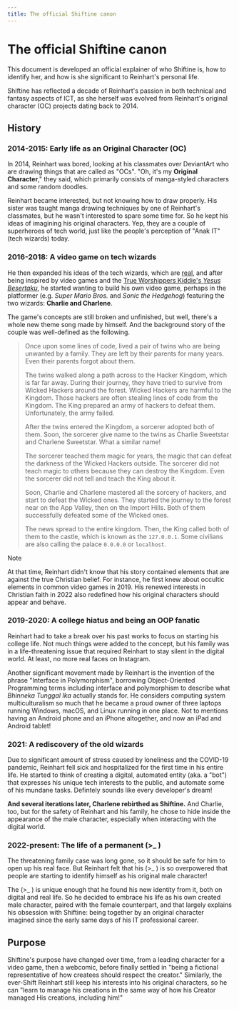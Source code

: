 ```yaml
---
title: The official Shiftine canon
---
```

# The official Shiftine canon

This document is developed an official explainer of who Shiftine is, how to identify her, and how is she significant to Reinhart's personal life.

Shiftine has reflected a decade of Reinhart's passion in both technical and fantasy aspects of ICT, as she herself was evolved from Reinhart's original character (OC) projects dating back to 2014.

## History

### 2014-2015: Early life as an Original Character (OC)

In 2014, Reinhart was bored, looking at his classmates over DeviantArt who are drawing things that are called as "OCs". "Oh, it's my **Original Character**," they said, which primarily consists of manga-styled characters and some random doodles.

Reinhart became interested, but not knowing how to draw properly. His sister was taught manga drawing techniques by one of Reinhart's classmates, but he wasn't interested to spare some time for. So he kept his ideas of imagining his original characters. Yep, they are a couple of superheroes of tech world, just like the people's perception of "Anak IT" (tech wizards) today.

### 2016-2018: A video game on tech wizards

He then expanded his ideas of the tech wizards, which are [real](https://en.wikipedia.org/wiki/Wizard_(software)), and after being inspired by video games and the [True Worshippers Kiddie's *Yesus Besertaku*](https://www.youtube.com/watch?v=0y7588DmMmQ), he started wanting to build his own video game, perhaps in the platformer (e.g. *Super Mario Bros.* and *Sonic the Hedgehog*) featuring the two wizards: **Charlie and Charlene**.

The game's concepts are still broken and unfinished, but well, there's a whole new theme song made by himself. And the background story of the couple was well-defined as the following.

> Once upon some lines of code, lived a pair of twins who are being unwanted by a family. They are left by their parents for many years. Even their parents forgot about them.
> 
> The twins walked along a path across to the Hacker Kingdom, which is far far away. During their journey, they have tried to survive from Wicked Hackers around the forest. Wicked Hackers are harmful to the Kingdom. Those hackers are often stealing lines of code from the Kingdom. The King prepared an army of hackers to defeat them. Unfortunately, the army failed.
> 
> After the twins entered the Kingdom, a sorcerer adopted both of them. Soon, the sorcerer give name to the twins as Charlie Sweetstar and Charlene Sweetstar. What a similar name!
> 
> The sorcerer teached them magic for years, the magic that can defeat the darkness of the Wicked Hackers outside. The sorcerer did not teach magic to others because they can destroy the Kingdom. Even the sorcerer did not tell and teach the King about it. 
> 
> Soon, Charlie and Charlene mastered all the sorcery of hackers, and start to defeat the Wicked ones. They started the journey to the forest near on the App Valley, then on the Import Hills. Both of them successfully defeated some of the Wicked ones.
> 
> The news spread to the entire kingdom. Then, the King called both of them to the castle, which is known as the `127.0.0.1`. Some civilians are also calling the palace `0.0.0.0` or `localhost`.

> [!NOTE]
> 
> At that time, Reinhart didn't know that his story contained elements that are against the true Christian belief. For instance, he first knew about occultic elements in common video games in 2019. His renewed interests in Christian faith in 2022 also redefined how his original characters should appear and behave.

### 2019-2020: A college hiatus and being an OOP fanatic

Reinhart had to take a break over his past works to focus on starting his college life. Not much things were added to the concept, but his family was in a life-threatening issue that required Reinhart to stay silent in the digital world. At least, no more real faces on Instagram.

Another significant movement made by Reinhart is the invention of the phrase "Interface in Polymorphism", borrowing Object-Oriented Programming terms including interface and polymorphism to describe what *Bhinneka Tunggal Ika* actually stands for. He considers computing system multiculturalism so much that he became a proud owner of three laptops running Windows, macOS, and Linux running in one place. Not to mentions having an Android phone and an iPhone altogether, and now an iPad and Android tablet!

### 2021: A rediscovery of the old wizards

Due to significant amount of stress caused by loneliness and the COVID-19 pandemic, Reinhart fell sick and hospitalized for the first time in his entire life. He started to think of creating a digital, automated entity (aka. a "bot") that expresses his unique tech interests to the public, and automate some of his mundane tasks. Defintely sounds like every developer's dream!

**And several iterations later, Charlene rebirthed as Shiftine.** And Charlie, too, but for the safety of Reinhart and his family, he chose to hide inside the appearance of the male character, especially when interacting with the digital world.

### 2022-present: The life of a permanent (&gt;_ )

The threatening family case was long gone, so it should be safe for him to open up his real face. But Reinhart felt that his (&gt;_ ) is so overpowered that people are starting to identify himself as his original male character!

The (&gt;_ ) is unique enough that he found his new identity from it, both on digital and real life. So he decided to embrace his life as his own created male character, paired with the female counterpart, and that largely explains his obsession with Shiftine: being together by an original character imagined since the early same days of his IT professional career.

## Purpose

Shiftine's purpose have changed over time, from a leading character for a video game, then a webcomic, before finally settled in "being a fictional representative of how createes should respect the creator." Similarly, the ever-Shift Reinhart still keep his interests into his original characters, so he can "learn to manage his creations in the same way of how his Creator managed His creations, including him!"
